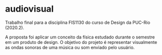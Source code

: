 # audiovisual
 Trabalho final para a disciplina FIS1130  do curso de Design da PUC-Rio (2020.2). 

 A proposta foi aplicar um conceito 
 da física estudado durante o semestre em um produto de design. 
 O objetivo do projeto é representar visualmente 
 as ondas sonoras de uma música ou som enviado pelo usuário.
